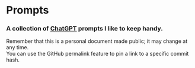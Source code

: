 # Prompts

### **A collection of [ChatGPT](https://chat.openai.com/) prompts I like to keep handy.**

Remember that this is a personal document made public; it may change at any time.<br>
You can use the GitHub permalink feature to pin a link to a specific commit hash.
